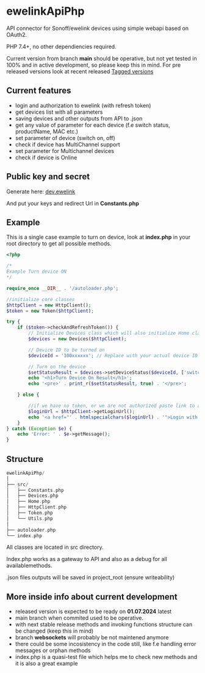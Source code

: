 # ewelinkApiPhp

API connector for Sonoff/ewelink devices using simple webapi based on OAuth2.

PHP 7.4+, no other dependiencies required.

Current version from branch **main** should be operative, but not yet tested in 100% and in active development, so please keep this in mind.
For pre released versions look at recent released  [Tagged versions](https://github.com/PJanisio/ewelinkApiPhp/tags)

## Current features

- login and authorization to ewelink (with refresh token)
- get devices list with all parameters
- saving devices and other outputs from API to .json
- get any value of parameter for each device (f.e switch status, productName, MAC etc.)
- set parameter of device (switch on, off)
- check if device has MultiChannel support
- set parameter for Multichannel devices
- check if device is Online

## Public key and secret

Generate here: [dev.ewelink](https://dev.ewelink.cc/)

And put your keys and redirect Url in **Constants.php**

## Example

This is a single case example to turn on device, look at **index.php** in your root directory to get all possible methods.

```php
<?php

/*
Example Turn device ON
*/

require_once __DIR__ . '/autoloader.php';

//initialize core classes
$httpClient = new HttpClient();
$token = new Token($httpClient);

try {
    if ($token->checkAndRefreshToken()) {
        // Initialize Devices class which will also initialize Home class and fetch family data
        $devices = new Devices($httpClient);

        // Device ID to be turned on
        $deviceId = '100xxxxxx'; // Replace with your actual device ID

        // Turn on the device
        $setStatusResult = $devices->setDeviceStatus($deviceId, ['switch' => 'on']);
        echo '<h1>Turn Device On Result</h1>';
        echo '<pre>' . print_r($setStatusResult, true) . '</pre>';

    } else {

        //if we have no token, or we are not authorized paste link to authorization
        $loginUrl = $httpClient->getLoginUrl();
        echo '<a href="' . htmlspecialchars($loginUrl) . '">Login with OAuth</a>';
    }
} catch (Exception $e) {
    echo 'Error: ' . $e->getMessage();
}


```

## Structure

``` rust
ewelinkApiPhp/
│
├── src/
│   ├── Constants.php
│   ├── Devices.php
│   ├── Home.php
│   ├── HttpClient.php
│   ├── Token.php
│   └── Utils.php
│
├── autoloader.php
└── index.php
```

All classes are located in src directory.

Index.php works as a gateway to API and also as a debug for all availablemethods.

.json files outputs will be saved in project_root (ensure writeability)

## More inside info about current development

- released version is expected to be ready on **01.07.2024** latest
- main branch when commited used to be operative.
- with next stable release methods and invoking functions structure can be changed (keep this in mind)
- branch **websockets** will probably be not maintened anymore
- there could be some incosistency in the code still, like f.e handling error messages or orphan methods
- index.php is a quasi-test file which helps me to check new methods and it is also a great example
